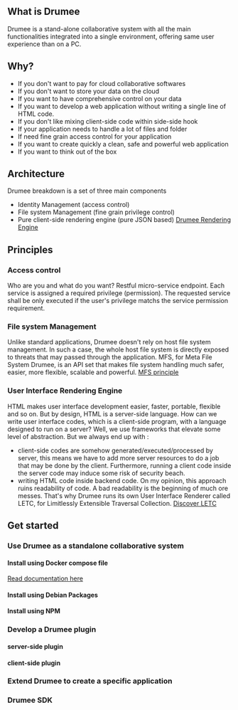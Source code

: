 ## What is Drumee
Drumee is a stand-alone collaborative system with all the main functionalities integrated into a single environment, offering same user experience than on a PC.

## Why?
- If you don't want to pay for cloud collaborative softwares
- If you don't want to store your data on the cloud
- If you want to have comprehensive control on your data
- If you want to develop a web application without writing a single line of HTML code.
- If you don't like mixing client-side code within side-side hook
- If your application needs to handle a lot of files and folder
- If need fine grain access control for your application
- If you want to create quickly a clean, safe and powerful web application
- If you want to think out of the box

## Architecture
Drumee breakdown is a set of three main components
- Identity Management (access control)
- File system Management (fine grain privilege control)
- Pure client-side rendering engine (pure JSON based)
[Drumee Rendering Engine](./images/letc.png)
## Principles
### Access control
Who are you and what do you want? Restful micro-service endpoint. Each service is assigned a required privilege (permission). The requested service shall be only executed if the user's privilege matchs the service permission requirement.
### File system Management
Unlike standard applications, Drumee doesn't rely on host file system management. In such a case, the whole host file system is directly exposed to threats that may passed through the application. MFS, for Meta File System Drumee, is an API set that makes file system handling much safer, easier, more flexible, scalable and powerful. [MFS principle](./images/mfs.png)
### User Interface Rendering Engine 
HTML makes user interface development easier, faster, portable, flexible and so on. But by design, HTML is a server-side language. How can we write user interface codes, which is a client-side program, with a language designed to run on a server? Well, we use frameworks that elevate some level of abstraction. But we always end up with :
* client-side codes are somehow generated/executed/processed by server, this means we have to add more server resources to do a job that may be done by the client. Furthermore, running a client code inside the server code may induce some risk of security beach.
* writing HTML code inside backend code. On my opinion, this approach ruins readability of code. A bad readability is the beginning of much ore messes. 
That's why Drumee runs its own User Interface Renderer called LETC, for Limitlessly Extensible Traversal Collection. [Discover LETC](https://drumee.com/-/#/sandbox)

## Get started
### Use Drumee as a standalone collaborative system
#### Install using Docker compose file 
[Read documentation here](https://github.com/drumee/docker-compose)
#### Install using Debian Packages 
#### Install using NPM

### Develop a Drumee plugin 
#### server-side plugin
#### client-side plugin
### Extend Drumee to create a specific application
### Drumee SDK
